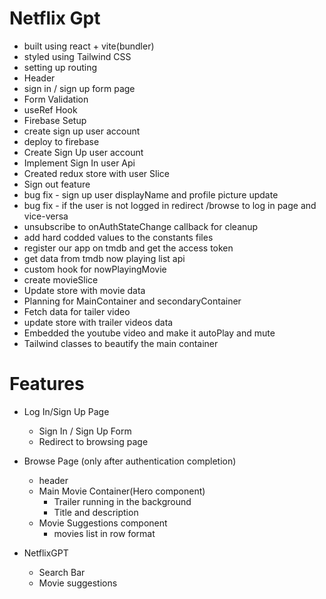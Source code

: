 # Netflix Gpt

- built using react + vite(bundler)
- styled using Tailwind CSS
- setting up routing
- Header
- sign in / sign up form page
- Form Validation
- useRef Hook
- Firebase Setup
- create sign up user account
- deploy to firebase
- Create Sign Up user account
- Implement Sign In user Api
- Created redux store with user Slice
- Sign out feature
- bug fix - sign up user displayName and profile picture update
- bug fix - if the user is not logged in redirect /browse to log in page and vice-versa
- unsubscribe to onAuthStateChange callback for cleanup
- add hard codded values to the constants files
- register our app on tmdb and get the access token
- get data from tmdb now playing list api
- custom hook for nowPlayingMovie
- create movieSlice
- Update store with movie data
- Planning for MainContainer and secondaryContainer
- Fetch data for tailer video
- update store with trailer videos data
- Embedded the youtube video and make it autoPlay and mute
- Tailwind classes to beautify the main container

# Features

- Log In/Sign Up Page
  - Sign In / Sign Up Form
  - Redirect to browsing page
- Browse Page (only after authentication completion)

  - header
  - Main Movie Container(Hero component)
    - Trailer running in the background
    - Title and description
  - Movie Suggestions component
    - movies list in row format

- NetflixGPT
  - Search Bar
  - Movie suggestions
